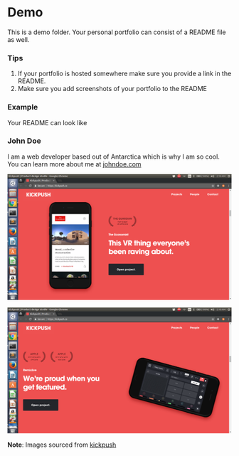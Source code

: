 # Demo

This is a demo folder. Your personal portfolio can consist of a README file as well.

### Tips

1. If your portfolio is hosted somewhere make sure you provide a link in the README.
2. Make sure you add screenshots of your portfolio to the README

### Example

Your README can look like 

### John Doe

I am a web developer based out of Antarctica which is why I am so cool. You can learn more about me at  [johndoe.com](https://www.example.com) 

![sample-kickpush-1](img/sample-kickpush-1.png)



![sample-kickpush-1](img/sample-kickpush-2.png)



**Note**: Images sourced from [kickpush](https://kickpush.co/)